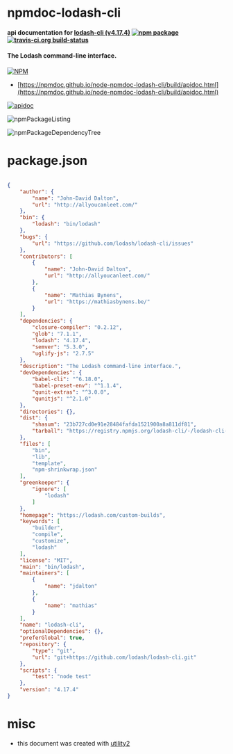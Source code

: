 # npmdoc-lodash-cli

#### api documentation for  [lodash-cli (v4.17.4)](https://lodash.com/custom-builds)  [![npm package](https://img.shields.io/npm/v/npmdoc-lodash-cli.svg?style=flat-square)](https://www.npmjs.org/package/npmdoc-lodash-cli) [![travis-ci.org build-status](https://api.travis-ci.org/npmdoc/node-npmdoc-lodash-cli.svg)](https://travis-ci.org/npmdoc/node-npmdoc-lodash-cli)

#### The Lodash command-line interface.

[![NPM](https://nodei.co/npm/lodash-cli.png?downloads=true&downloadRank=true&stars=true)](https://www.npmjs.com/package/lodash-cli)

- [https://npmdoc.github.io/node-npmdoc-lodash-cli/build/apidoc.html](https://npmdoc.github.io/node-npmdoc-lodash-cli/build/apidoc.html)

[![apidoc](https://npmdoc.github.io/node-npmdoc-lodash-cli/build/screenCapture.buildCi.browser.%252Ftmp%252Fbuild%252Fapidoc.html.png)](https://npmdoc.github.io/node-npmdoc-lodash-cli/build/apidoc.html)

![npmPackageListing](https://npmdoc.github.io/node-npmdoc-lodash-cli/build/screenCapture.npmPackageListing.svg)

![npmPackageDependencyTree](https://npmdoc.github.io/node-npmdoc-lodash-cli/build/screenCapture.npmPackageDependencyTree.svg)



# package.json

```json

{
    "author": {
        "name": "John-David Dalton",
        "url": "http://allyoucanleet.com/"
    },
    "bin": {
        "lodash": "bin/lodash"
    },
    "bugs": {
        "url": "https://github.com/lodash/lodash-cli/issues"
    },
    "contributors": [
        {
            "name": "John-David Dalton",
            "url": "http://allyoucanleet.com/"
        },
        {
            "name": "Mathias Bynens",
            "url": "https://mathiasbynens.be/"
        }
    ],
    "dependencies": {
        "closure-compiler": "0.2.12",
        "glob": "7.1.1",
        "lodash": "4.17.4",
        "semver": "5.3.0",
        "uglify-js": "2.7.5"
    },
    "description": "The Lodash command-line interface.",
    "devDependencies": {
        "babel-cli": "^6.18.0",
        "babel-preset-env": "^1.1.4",
        "qunit-extras": "^3.0.0",
        "qunitjs": "^2.1.0"
    },
    "directories": {},
    "dist": {
        "shasum": "23b727cd0e91e28484fafda1521900a8a811df81",
        "tarball": "https://registry.npmjs.org/lodash-cli/-/lodash-cli-4.17.4.tgz"
    },
    "files": [
        "bin",
        "lib",
        "template",
        "npm-shrinkwrap.json"
    ],
    "greenkeeper": {
        "ignore": [
            "lodash"
        ]
    },
    "homepage": "https://lodash.com/custom-builds",
    "keywords": [
        "builder",
        "compile",
        "customize",
        "lodash"
    ],
    "license": "MIT",
    "main": "bin/lodash",
    "maintainers": [
        {
            "name": "jdalton"
        },
        {
            "name": "mathias"
        }
    ],
    "name": "lodash-cli",
    "optionalDependencies": {},
    "preferGlobal": true,
    "repository": {
        "type": "git",
        "url": "git+https://github.com/lodash/lodash-cli.git"
    },
    "scripts": {
        "test": "node test"
    },
    "version": "4.17.4"
}
```



# misc
- this document was created with [utility2](https://github.com/kaizhu256/node-utility2)
